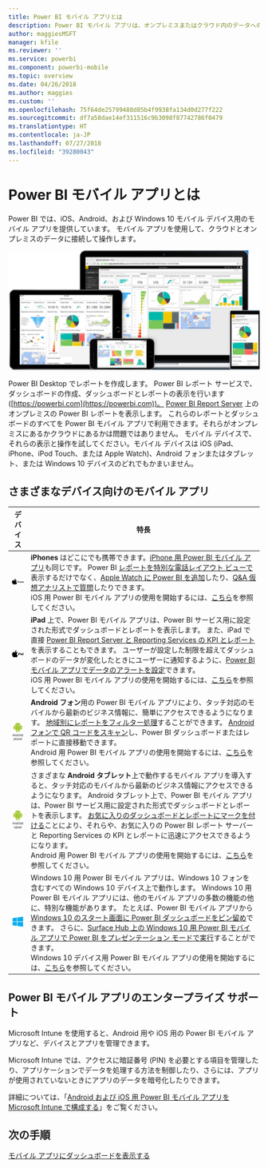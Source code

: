 ```yaml
---
title: Power BI モバイル アプリとは
description: Power BI モバイル アプリは、オンプレミスまたはクラウド内のデータへの接続を維持します。 モバイル デバイス上に Power BI ダッシュボードとレポートを表示します。
author: maggiesMSFT
manager: kfile
ms.reviewer: ''
ms.service: powerbi
ms.component: powerbi-mobile
ms.topic: overview
ms.date: 04/26/2018
ms.author: maggies
ms.custom: ''
ms.openlocfilehash: 75f64de25799488d85b4f9938fa134d0d277f222
ms.sourcegitcommit: df7a58dae14ef311516c9b3098f87742786f0479
ms.translationtype: HT
ms.contentlocale: ja-JP
ms.lasthandoff: 07/27/2018
ms.locfileid: "39280043"
---
```

# <a name="what-are-the-power-bi-mobile-apps"></a>Power BI モバイル アプリとは
Power BI では、iOS、Android、および Windows 10 モバイル デバイス用のモバイル アプリを提供しています。 モバイル アプリを使用して、クラウドとオンプレミスのデータに接続して操作します。 

![モバイル デバイス上の Power BI](media/mobile-apps-for-mobile-devices/power-bi-mobile-apps-all-up.png)

Power BI Desktop でレポートを作成します。 Power BI レポート サービスで、ダッシュボードの作成、ダッシュボードとレポートの表示を行います ([https://powerbi.com](https://powerbi.com))。 [Power BI Report Server](report-server/get-started.md) 上の オンプレミスの Power BI レポートを表示します。 これらのレポートとダッシュボードのすべてを Power BI モバイル アプリで利用できます。それらがオンプレミスにあるかクラウドにあるかは問題ではありません。 モバイル デバイスで、それらの表示と操作を試してください。モバイル デバイスは iOS (iPad、iPhone、iPod Touch、または Apple Watch)、Android フォンまたはタブレット、または Windows 10 デバイスのどれでもかまいません。

## <a name="mobile-apps-for-different-devices"></a>さまざまなデバイス向けのモバイル アプリ

| **デバイス** | **特長** |
| --- | --- |
| [![iPhone](media/mobile-apps-for-mobile-devices/iphone-logo-50-px.png)](mobile-iphone-app-get-started.md) |**iPhones** はどこにでも携帯できます。[iPhone 用 Power BI モバイル アプリ](mobile-iphone-app-get-started.md)も同じです。 Power BI [レポートを特別な電話レイアウト ビューで](mobile-apps-view-phone-report.md)表示するだけでなく、[Apple Watch に Power BI を追加](mobile-apple-watch.md)したり、[Q&A 仮想アナリストで質問](mobile-apps-ios-qna.md)したりできます。 <br/>iOS 用 Power BI モバイル アプリの使用を開始するには、[こちら](mobile-iphone-app-get-started.md)を参照してください。 |
| [![iPad](media/mobile-apps-for-mobile-devices/ipad-logo-50-px.png)](mobile-iphone-app-get-started.md) |**iPad** 上で、Power BI モバイル アプリは、Power BI サービス用に設定された形式でダッシュボードとレポートを表示します。 また、iPad で直接 [Power BI Report Server と Reporting Services の KPI とレポート](mobile-app-ssrs-kpis-mobile-on-premises-reports.md)を表示することもできます。 ユーザーが設定した制限を超えてダッシュボードのデータが変化したときにユーザーに通知するように、[Power BI モバイル アプリでデータのアラートを設定](mobile-set-data-alerts-in-the-mobile-apps.md)できます。 <br/>iOS 用 Power BI モバイル アプリの使用を開始するには、[こちら](mobile-iphone-app-get-started.md)を参照してください。 |
| [![Android フォン](media/mobile-apps-for-mobile-devices/android-phone-logo-50-px.png)](mobile-android-app-get-started.md) |**Android フォン**用の Power BI モバイル アプリにより、タッチ対応のモバイルから最新のビジネス情報に、簡単にアクセスできるようになります。 [地域別にレポートをフィルター処理](mobile-apps-geographic-filtering.md)することができます。 [Android フォンで QR コードをスキャン](mobile-apps-qr-code.md)し、Power BI ダッシュボードまたはレポートに直接移動できます。 <br/>Android 用 Power BI モバイル アプリの使用を開始するには、[こちら](mobile-android-app-get-started.md)を参照してください。 |
| [![Android タブレット](media/mobile-apps-for-mobile-devices/android-tablet-logo-50-px.png)](mobile-android-app-get-started.md) |さまざまな **Android タブレット**上で動作するモバイル アプリを導入すると、タッチ対応のモバイルから最新のビジネス情報にアクセスできるようになります。 Android タブレット上で、Power BI モバイル アプリは、Power BI サービス用に設定された形式でダッシュボードとレポートを表示します。 [お気に入りのダッシュボードとレポートにマークを付ける](mobile-apps-favorites.md)ことにより、それらや、お気に入りの Power BI レポート サーバーと Reporting Services の KPI とレポートに迅速にアクセスできるようになります。 <br/>Android 用 Power BI モバイル アプリの使用を開始するには、[こちら](mobile-android-app-get-started.md)を参照してください。 |
| [![Windows デバイス](media/mobile-apps-for-mobile-devices/win-10-logo-50-px.png)](desktop-getting-started.md) |Windows 10 用 Power BI モバイル アプリは、Windows 10 フォンを含むすべての Windows 10 デバイス上で動作します。 Windows 10 用 Power BI モバイル アプリには、他のモバイル アプリの多数の機能の他に、特別な機能があります。 たとえば、Power BI モバイル アプリから [Windows 10 のスタート画面に Power BI ダッシュボードをピン留め](mobile-pin-dashboard-start-screen-windows-10-phone-app.md)できます。 さらに、[Surface Hub 上の Windows 10 用 Power BI モバイル アプリで Power BI をプレゼンテーション モードで実行](mobile-windows-10-app-presentation-mode.md)することができます。 <br/>Windows 10 デバイス用 Power BI モバイル アプリの使用を開始するには、[こちら](mobile-windows-10-phone-app-get-started.md)を参照してください。 |

## <a name="enterprise-support-for-the-power-bi-mobile-apps"></a>Power BI モバイル アプリのエンタープライズ サポート
Microsoft Intune を使用すると、Android 用や iOS 用の Power BI モバイル アプリなど、デバイスとアプリを管理できます。

Microsoft Intune では、アクセスに暗証番号 (PIN) を必要とする項目を管理したり、アプリケーションでデータを処理する方法を制御したり、さらには、アプリが使用されていないときにアプリのデータを暗号化したりできます。

詳細については、「[Android および iOS 用 Power BI モバイル アプリを Microsoft Intune で構成する](service-admin-mobile-intune.md)」をご覧ください。 

## <a name="next-steps"></a>次の手順
[モバイル アプリにダッシュボードを表示する](mobile-apps-quickstart-view-dashboard-report.md)


